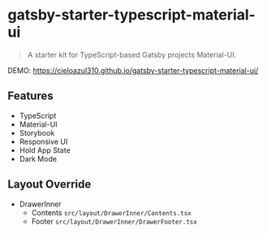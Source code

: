 # gatsby-starter-typescript-material-ui

> A starter kit for TypeScript-based Gatsby projects Material-UI.

DEMO: https://cieloazul310.github.io/gatsby-starter-typescript-material-ui/

## Features

- TypeScript
- Material-UI
- Storybook
- Responsive UI
- Hold App State
- Dark Mode

## Layout Override

- DrawerInner
  - Contents `src/layout/DrawerInner/Contents.tsx`
  - Footer `src/layout/DrawerInner/DrawerFooter.tsx`

